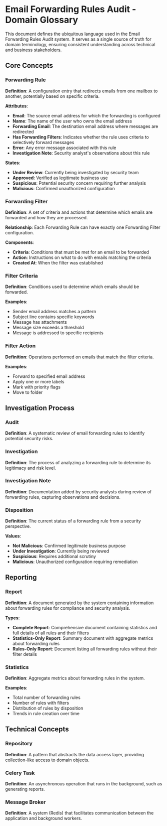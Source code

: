 # Email Forwarding Rules Audit - Domain Glossary

This document defines the ubiquitous language used in the Email Forwarding Rules Audit system. It serves as a single source of truth for domain terminology, ensuring consistent understanding across technical and business stakeholders.

## Core Concepts

### Forwarding Rule

**Definition**: A configuration entry that redirects emails from one mailbox to another, potentially based on specific criteria.

**Attributes**:
- **Email**: The source email address for which the forwarding is configured
- **Name**: The name of the user who owns the email address
- **Forwarding Email**: The destination email address where messages are redirected
- **Has Forwarding Filters**: Indicates whether the rule uses criteria to selectively forward messages
- **Error**: Any error message associated with this rule
- **Investigation Note**: Security analyst's observations about this rule

**States**:
- **Under Review**: Currently being investigated by security team
- **Approved**: Verified as legitimate business use
- **Suspicious**: Potential security concern requiring further analysis
- **Malicious**: Confirmed unauthorized configuration

### Forwarding Filter

**Definition**: A set of criteria and actions that determine which emails are forwarded and how they are processed.

**Relationship**: Each Forwarding Rule can have exactly one Forwarding Filter configuration.

**Components**:
- **Criteria**: Conditions that must be met for an email to be forwarded
- **Action**: Instructions on what to do with emails matching the criteria
- **Created At**: When the filter was established

### Filter Criteria

**Definition**: Conditions used to determine which emails should be forwarded.

**Examples**:
- Sender email address matches a pattern
- Subject line contains specific keywords
- Message has attachments
- Message size exceeds a threshold
- Message is addressed to specific recipients

### Filter Action

**Definition**: Operations performed on emails that match the filter criteria.

**Examples**:
- Forward to specified email address
- Apply one or more labels
- Mark with priority flags
- Move to folder

## Investigation Process

### Audit

**Definition**: A systematic review of email forwarding rules to identify potential security risks.

### Investigation

**Definition**: The process of analyzing a forwarding rule to determine its legitimacy and risk level.

### Investigation Note

**Definition**: Documentation added by security analysts during review of forwarding rules, capturing observations and decisions.

### Disposition

**Definition**: The current status of a forwarding rule from a security perspective.

**Values**:
- **Not Malicious**: Confirmed legitimate business purpose
- **Under Investigation**: Currently being reviewed
- **Suspicious**: Requires additional scrutiny
- **Malicious**: Unauthorized configuration requiring remediation

## Reporting

### Report

**Definition**: A document generated by the system containing information about forwarding rules for compliance and security analysis.

**Types**:
- **Complete Report**: Comprehensive document containing statistics and full details of all rules and their filters
- **Statistics-Only Report**: Summary document with aggregate metrics about forwarding rules
- **Rules-Only Report**: Document listing all forwarding rules without their filter details

### Statistics

**Definition**: Aggregate metrics about forwarding rules in the system.

**Examples**:
- Total number of forwarding rules
- Number of rules with filters
- Distribution of rules by disposition
- Trends in rule creation over time

## Technical Concepts

### Repository

**Definition**: A pattern that abstracts the data access layer, providing collection-like access to domain objects.

### Celery Task

**Definition**: An asynchronous operation that runs in the background, such as generating reports.

### Message Broker

**Definition**: A system (Redis) that facilitates communication between the application and background workers. 